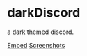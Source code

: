 # darkDiscord

a dark themed discord.

[Embed](https://rawgit.com/intrnl/discordAdditions/master/darkDiscord/themefile.css) [Screenshots](http://imgur.com/a/JFno2)